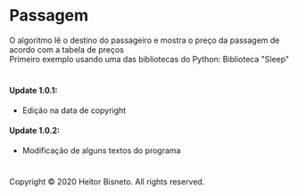 # Passagem

O algoritmo lê o destino do passageiro e mostra o preço da passagem de acordo com a tabela de preços<br>Primeiro exemplo usando uma das bibliotecas do Python: Biblioteca "Sleep"

#

####  Update 1.0.1:
- Edição na data de copyright

#### Update 1.0.2:

- Modificação de alguns textos do programa



#

Copyright © 2020 Heitor Bisneto. All rights reserved.
